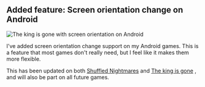 ## Added feature: Screen orientation change on Android

![The king is gone with screen orientation on Android](../images/news/android_orientation.png "The king is gone with screen orientation support on a tablet")

I've added screen orientation change support on my Android games. This is a feature that most games don't really need, but I feel like it makes them more flexible.

This has been updated on both
<a class="menu" href="shuffled_nightmares.html">Shuffled Nightmares</a>
and
<a class="menu" href="the_king_is_gone.html">The king is gone</a>
, and will also be part on all future games.

